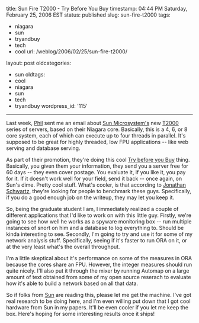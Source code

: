 title: Sun Fire T2000 - Try Before You Buy
timestamp: 04:44 PM Saturday, February 25, 2006 EST
status: published
slug: sun-fire-t2000
tags:
- niagara
- sun
- tryandbuy
- tech
- cool
url: /weblog/2006/02/25/sun-fire-t2000/

layout: post
oldcategories:
- sun
oldtags:
- cool
- niagara
- sun
- tech
- tryandbuy
wordpress_id: '115'

---

Last week, [Phil](http://blogs.sun.com/roller/page/pwags) sent me
an email about [Sun Microsystem's](http://www.sun.com/) new
[T2000](http://www.sun.com/servers/coolthreads/t2000/) series
of servers, based on their Niagara core.  Basically, this is a 4, 6, or 8
core system, each of which can execute up to four threads in parallel.  It's
supposed to be great for highly threaded, low FPU applications -- like
web serving and database serving.

As part of their promotion, they're doing this cool [Try before you Buy](https://www.sun.com/emrkt/trycoolthreads/index.html) thing.  Basically,
you given them your information, they send you a server free for 60 days -- they
even cover postage.  You evaluate it, if you like it, you pay for it.  If it
doesn't work well for your field, send it back -- once again, on Sun's dime.  Pretty cool stuff.  What's cooler, is that according to [Jonathan Schwartz](http://blogs.sun.com/roller/page/jonathan?entry=niagara_benchmarks), they're looking for people to benchmark these guys.  Specifically, if you
do a good enough job on the writeup, they may let you keep it.

So, being the graduate student I am, I immediately realized a couple of
different applications that I'd like to work on with this little guy.  Firstly,
we're going to see how well he works as a spyware monitoring box -- run multiple
instances of snort on him and a database to log everything to.  Should be
kinda interesting to see.  Secondly, I'm going to try and use it for some of
my network analysis stuff.  Specifically, seeing if it's faster to run ORA on
it, or at the very least what's the overall throughput.

I'm a little skeptical about it's performance on some of the measures in ORA
because the cores share an FPU.  However, the integer measures should run quite
nicely.  I'll also put it through the mixer by running Automap on a large amount
of text obtained from some of my open source reserach to evaluate how it's able
to build a network based on all that data.

So if folks from [Sun](http://www.sun.com/) are reading this, please
let me get the machine.  I've got real research to be doing here, and I'm even
willing put down that I got cool hardware from Sun in my papers.  It'll be even
cooler if you let me keep the box.  Here's hoping for some interesting results
once it ships!
